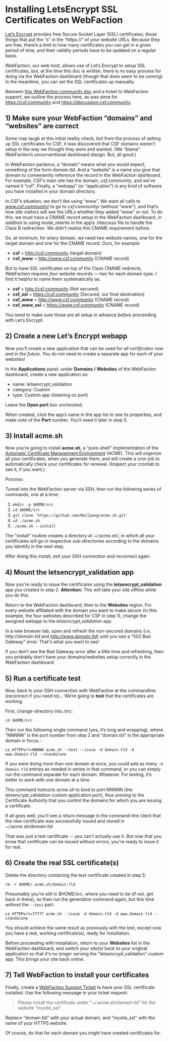 # Installing LetsEncrypt SSL Certificates on WebFaction

[Let’s Encrypt](https://letsencrypt.org/) provides free Secure Socket Layer (SSL) certificates; those things that put the “s” in the “https://“ of your website URLs. Because they are free, there’s a limit to how many certificates you can get in a given period of time, and their validity periods have to be updated on a regular basis.

WebFaction, our web host, allows use of Let’s Encrypt to setup SSL certificates, but, at the time this doc is written, there is no easy process for doing via the WebFaction dashboard (though that does seem to be coming). In the meantime, you can set the SSL certificates up manually. 

Between [this WebFaction community doc](https://community.webfaction.com/questions/19988/using-letsencrypt) and a ticket to WebFaction support, we outline the process here, as was done for https://csf.community and https://discussion.csf.community. 

## 1) Make sure your WebFaction “domains” and “websites” are correct

Some may laugh at this initial reality check, but from the process of setting up SSL certificates for CSF, it was discovered that CSF domains weren’t setup in the way we thought they were and wanted. (We “blame” WebFaction’s unconventional dashboard design. But, all good.)
 
In WebFaction parlance, a “domain” means what you would expect, something of the form _domain.tld_. And a “website” is a name you give that domain to conveniently reference the record in the WebFaction dashboard. For example, CSF’s main site has the domain, _csf.community_, and we’ve named it “csf”. Finally, a “webapp” (or “application”) is any kind of software you have installed in your domain directory.

In CSF’s situation, we don’t like using “www”. We want all calls to _www.csf.community/_ to go to _csf.community/_ (without “www”), and that’s how site visitors will see the URLs whether they added “www” or not. To do this, we must have a CNAME record setup in the WebFaction dashboard, _in addition_ to using mode_rewrite in the app’s _.htaccess_ file to handle the Class B redirection. We didn’t realize this CNAME requirement before.

So, at minimum, for every domain, we need two website names, one for the target domain and one for the CNAME record. Ours, for example:

* **csf** = http://csf.community (target domain)
* **csf_www** = http://www.csf.community (CNAME record)

But to have SSL certificates on top of the Class CNAME redirects, WebFaction requires _four_ website records — two for each domain type. I find it helpful to name them systematically as:

* **csf** = http://csf.community (Not secured)
* **csf_ssl** = https://csf.community (Secured, our final destination)
* **csf_www** = http://www.csf.community (CNAME record)
* **csf_www_ssl** = https://www.csf.community (CNAME record)

You need to make sure those are all setup in advance _before_ proceeding with Let’s Encrypt.

## 2) Create a new Let’s Encrypt webapp

Now you’ll create a new application that can be used for _all certificates now and in the future_. You do not need to create a separate app for each of your websites!

In the **Applications** panel, under **Domains / Websites** of the WebFaction dashboard, create a new application as:

* name: letsencrypt_validation
* category: Custom
* type: Custom app (listening on port)   

Leave the **Open port** box unchecked.

When created, click the app’s name in the app list to see its properties, and make note of the **Port** number. You’ll need it later in step 5.

## 3) Install acme.sh

Now you’re going to install **acme.sh**, a “pure-shell” implementation of the [Automatic Certificate Management Environment](https://github.com/ietf-wg-acme/acme) (ACME). This will organize all your certificates, when you generate them, and will create a cron job to automatically check your certificates for renewal. (Inspect your crontab to see it, if you want.)

Process:

Tunnel into the WebFaction server via SSH, then run the following series of commands, one at a time:

1. `mkdir -p $HOME/src`
1. `cd $HOME/src`
1. `git clone 'https://github.com/Neilpang/acme.sh.git'`
1. `cd ./acme.sh`
1. `./acme.sh --install`

The "install" routine creates a directory at _~/.acme.sh/_, in which all your certificates will go in respective sub-directories according to the domains you identify in the next step. 

After doing this install, exit your SSH connection and reconnect again. 

## 4) Mount the letsencrypt_validation app

Now you're ready to issue the certificates using the **letsencrypt_validation** app you created in step 2. **Attention:** This will take your site offline while you do this. 

Return to the WebFaction dashboard, then to the **Websites** region. For every website affiliated with the domain you want to make secure (in this example, the four websites described for CSF in step 1), change the assigned webapp to the _letsencrypt_validation_ app. 

In a new browser tab, open and refresh the non-secured domains (i.e. _http://domain.tld_ and _http://www.domain.tld_) until you see a "502 Bad Gateway" error. That's what you want to see!

If you don’t see the Bad Gateway error after a little time and refreshing, then you probably don’t have your domains/websites setup correctly in the WebFaction dashboard.

## 5) Run a certificate test 

Now, back to your SSH connection with WebFaction at the commandline (reconnect if you need to)… We’re going to **test** that the certificates are working.

First, change-directory into _/src_:

`cd $HOME/src`

Then run the following single command (yes, it’s long and wrapping), where “NNNNN” is the port number from step 2 and “domain.tld” is the appropriate domain in focus.:

	Le_HTTPPort=NNNNN acme.sh --test --issue -d domain.tld -d www.domain.tld --standalone

If you were doing more than one domain at once, you could add as many `-d domain.tld` entries as needed in series in that command, or you can simply run the command separate for each domain. Whatever. For testing, it’s better to work with one domain at a time.

This command instructs _acme.sh_ to bind to port NNNNN (the letsencrypt_validation custom application port), thus proving to the Certificate Authority that you control the domains for which you are issuing a certificate. 

If all goes well, you'll see a return message in the command-line client that the new certificate was successfully issued and stored in _~/.acme.sh/domain.tld_.

That was just a test certificate -- you can't actually use it. But now that you know that certificate can be issued without errors, you're ready to issue it for real. 

## 6) Create the real SSL certificate(s)

Delete the directory containing the test certificate created in step 5:

`rm -r $HOME/.acme.sh/domain.tld`

Presumably you’re still in _$HOME/src_, where you need to be (if not, get back in there), so then run the generation command again, but this time _without_ the `--test` part:

```
Le_HTTPPort=77777 acme.sh --issue -d domain.tld -d www.domain.tld --standalone
```

You should achieve the same result as previously with the test, except now you have a real, working certificate(s), ready for installation.

Before proceeding with installation, return to your **Websites** list in the WebFaction dashboard, and switch your site(s) back to your original application so that it's no longer serving the "letsencrypt_validation" custom app. This brings your site back online.

## 7) Tell WebFaction to install your certificates

Finally, create a [WebFaction Support Ticket](https://help.webfaction.com/) to have your SSL certificate installed. Use the following message in your ticket request:

> Please install the certificate under "~/.acme.sh/domain.tld”
for the website "mysite_ssl".

Replace "domain.tld” with your actual domain, and "mysite_ssl" with the name of your HTTPS website. 

Of course, do that for each domain you might have created certificates for.



   